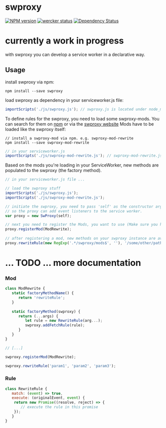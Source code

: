 # swproxy 
[![NPM version][npm-image]][npm-url] [![wercker status](https://app.wercker.com/status/60a2d039560adbf52b7b1467b49fdc7a/m/master "wercker status")](https://app.wercker.com/project/bykey/60a2d039560adbf52b7b1467b49fdc7a)
[![Dependency Status][daviddm-image]][daviddm-url]

# currently a work in progress

with swproxy you can develop a service worker in a declarative way.


## Usage

install swproxy via npm:
```shell
npm install --save swproxy
```

load swproxy as dependency in your serviceworker.js file:
```javascript
importScripts('./js/swproxy.js'); // swproxy.js is located under node_modules/swproxy/dist/swproxy.js
```

To define rules for the swproxy, you need to load some swproxy-mods.
You can search for them on [npm](https://www.npmjs.com/search?q=swproxy) or via the [swproxy website](http://www.alexanderbartels.com/swproxy-www)
Mods have to be loaded like the swproxy itself:

```shell
// install a swproxy-mod via npm. e.g. swproxy-mod-rewrite
npm install --save swproxy-mod-rewrite
```

```javascript
// in your serviceworker.js
importScripts('./js/swproxy-mod-rewrite.js'); // swproxy-mod-rewrite.js is located under node_modules/swproxy-mod-rewrite/dist/swproxy-mod-rewrite.js
```


Based on the mods you're loading in your ServiceWorker, new methods are populated to the swproxy (the factory method).
```javascript
// in your serviceworker.js file ...

// load the swproxy stuff
importScripts('./js/swproxy.js');
importScripts('./js/swproxy-mod-rewrite.js'); 

// initiate the swproxy, you need to pass 'self' as the constructor argument, 
// so the proxy can add event listeners to the service worker.
var proxy = new SwProxy(self);

// next you need to register the Mods, you want to use (Make sure you have loaded them via 'importScripts(...)'
proxy.registerMod(ModRewrite);
 
// after registering a mod, new methods on your swproxy instance are available. e.g. 'rewriteRule(...)'
proxy.rewriteRule(new RegExp('.*/swproxy/mods$', ''), '/some/other/path', {});
```


... TODO ... more documentation
===============================


### Mod 
```javascript
class ModRewrite {
   static factoryMethodName() {
      return 'rewriteRule';
   }
   
   static factoryMethod(swproxy) {
      return (...args) {
         let rule = new RewriteRule(arg...);
         swproxy.addFetchRule(rule);
      }
   }
}

// [...]

swproxy.registerMod(ModRewrite);

swproxy.rewriteRule('param1', 'param2', 'param3');
```

### Rule

```javascript
class RewriteRule {
   match: (event) => true,
   execute: (originalEvent, event) {
    return new Promise((resolve, reject) => {
       // execute the rule in this promise
    });
   }
}
```


[npm-image]: https://badge.fury.io/js/swproxy.svg
[npm-url]: https://npmjs.org/package/swproxy
[daviddm-image]: https://david-dm.org/alexanderbartels/swproxy.svg?theme=shields.io
[daviddm-url]: https://david-dm.org/alexanderbartels/swproxy

